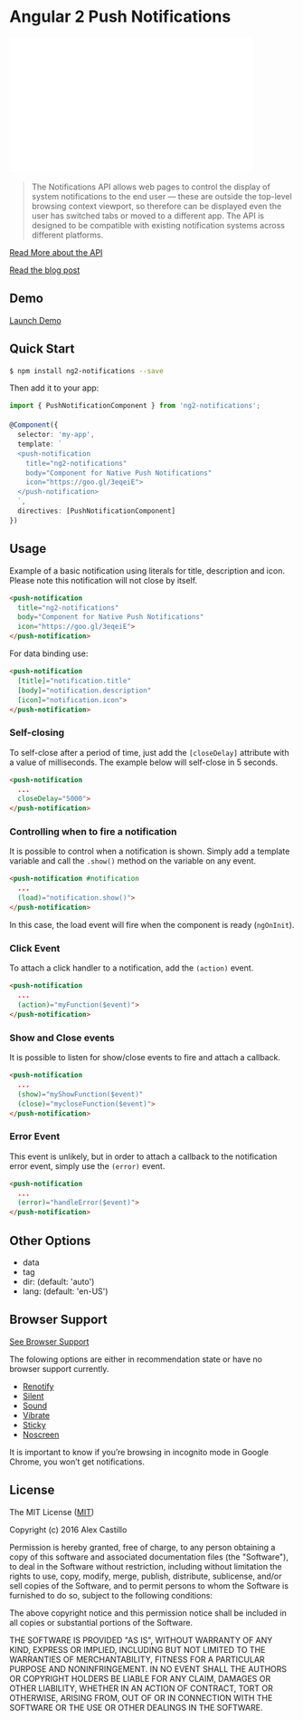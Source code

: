 # Angular 2 Push Notifications

[![](./src/public/img/demo.gif)]()

> The Notifications API allows web pages to control the display of system notifications to the end user — these are outside the top-level browsing context viewport, so therefore can be displayed even the user has switched tabs or moved to a different app. The API is designed to be compatible with existing notification systems across different platforms.

[Read More about the API](https://developer.mozilla.org/en-US/docs/Web/API/Notifications_API)

[Read the blog post](https://medium.com/@castillo.io/native-web-push-notifications-with-angular-2-c774a72c009e)

## Demo

[Launch Demo](http://embed.plnkr.co/cHFcMsvL8lGX9Pnm4UVl/)

## Quick Start

```bash
$ npm install ng2-notifications --save
```

Then add it to your app:

``` ts
import { PushNotificationComponent } from 'ng2-notifications';

@Component({
  selector: 'my-app',
  template: `
  <push-notification 
    title="ng2-notifications"
    body="Component for Native Push Notifications"
    icon="https://goo.gl/3eqeiE">
  </push-notification>
  `,
  directives: [PushNotificationComponent]
})
```

## Usage

Example of a basic notification using literals for title, description and icon.
Please note this notification will not close by itself.

``` html
<push-notification 
  title="ng2-notifications"
  body="Component for Native Push Notifications"
  icon="https://goo.gl/3eqeiE">
</push-notification>
```

For data binding use:

``` html
<push-notification 
  [title]="notification.title"
  [body]="notification.description"
  [icon]="notification.icon">
</push-notification>
```

### Self-closing

To self-close after a period of time, just add the `[closeDelay]` attribute with a value of milliseconds. The example below will self-close in 5 seconds.

``` html
<push-notification 
  ...
  closeDelay="5000">
</push-notification>
```

### Controlling when to fire a notification

It is possible to control when a notification is shown. 
Simply add a template variable and call the `.show()` method on the variable on any event.

``` html
<push-notification #notification
  ...
  (load)="notification.show()">
</push-notification>
```

In this case, the load event will fire when the component is ready (`ngOnInit`).

### Click Event

To attach a click handler to a notification, add the `(action)` event.

``` html
<push-notification 
  ...
  (action)="myFunction($event)">
</push-notification>
```

### Show and Close events

It is possible to listen for show/close events to fire and attach a callback.

``` html
<push-notification 
  ...
  (show)="myShowFunction($event)"
  (close)="mycloseFunction($event)">
</push-notification>
```

### Error Event

This event is unlikely, but in order to attach a callback to the notification error event, simply use the `(error)` event.

``` html
<push-notification 
  ...
  (error)="handleError($event)">
</push-notification>
```

## Other Options

* data
* tag
* dir: (default: 'auto')
* lang: (default: 'en-US')

## Browser Support

[See Browser Support](http://caniuse.com/#feat=notifications)

The folowing options are either in recommendation state or have no browser support currently.

* [Renotify](https://developer.mozilla.org/en-US/docs/Web/API/notification/renotify)
* [Silent](https://developer.mozilla.org/en-US/docs/Web/API/notification/silent)
* [Sound](https://developer.mozilla.org/en-US/docs/Web/API/notification/silent)
* [Vibrate](https://developer.mozilla.org/en-US/docs/Web/API/notification/vibrate)
* [Sticky](https://developer.mozilla.org/en-US/docs/Web/API/notification/sticky)
* [Noscreen](https://developer.mozilla.org/en-US/docs/Web/API/notification/noscreen)

It is important to know if you’re browsing in incognito mode in Google Chrome, you won’t get notifications.

## License

The MIT License ([MIT](/LICENSE))

Copyright (c) 2016 Alex Castillo

Permission is hereby granted, free of charge, to any person obtaining a copy
of this software and associated documentation files (the "Software"), to deal
in the Software without restriction, including without limitation the rights
to use, copy, modify, merge, publish, distribute, sublicense, and/or sell
copies of the Software, and to permit persons to whom the Software is
furnished to do so, subject to the following conditions:

The above copyright notice and this permission notice shall be included in
all copies or substantial portions of the Software.

THE SOFTWARE IS PROVIDED "AS IS", WITHOUT WARRANTY OF ANY KIND, EXPRESS OR
IMPLIED, INCLUDING BUT NOT LIMITED TO THE WARRANTIES OF MERCHANTABILITY,
FITNESS FOR A PARTICULAR PURPOSE AND NONINFRINGEMENT. IN NO EVENT SHALL THE
AUTHORS OR COPYRIGHT HOLDERS BE LIABLE FOR ANY CLAIM, DAMAGES OR OTHER
LIABILITY, WHETHER IN AN ACTION OF CONTRACT, TORT OR OTHERWISE, ARISING FROM,
OUT OF OR IN CONNECTION WITH THE SOFTWARE OR THE USE OR OTHER DEALINGS IN
THE SOFTWARE.
